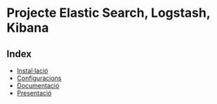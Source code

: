 # Projecte Elastic Search, Logstash, Kibana

## Index
- [Instal·lació](instalacio)
- [Configuracions](configuracions)
- [Documentació](documentacio)
- [Presentació](presentacio)
